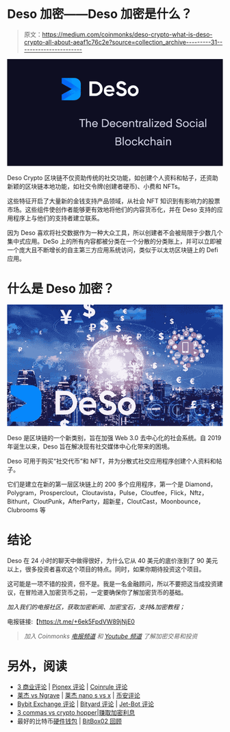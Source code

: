 # Deso 加密——Deso 加密是什么？

> 原文：<https://medium.com/coinmonks/deso-crypto-what-is-deso-crypto-all-about-aeaf1c76c2e?source=collection_archive---------31----------------------->

![](img/934c3f1934d051fe3a78fea949190ee7.png)

Deso Crypto 区块链不仅资助传统的社交功能，如创建个人资料和帖子，还资助新颖的区块链本地功能，如社交令牌(创建者硬币)、小费和 NFTs。

这些特征开启了大量新的金钱支持产品领域，从社会 NFT 知识到有影响力的股票市场。这些组件使创作者能够更有效地将他们的内容货币化，并在 Deso 支持的应用程序上与他们的支持者建立联系。

因为 Deso 喜欢将社交数据作为一种大众工具，所以创建者不会被局限于少数几个集中式应用。DeSo 上的所有内容都被分类在一个分散的分类账上，并可以立即被一个庞大且不断增长的自主第三方应用系统访问，类似于以太坊区块链上的 Defi 应用。

# 什么是 Deso 加密？

![](img/3225b00fc2bc2ad4107128a1659c2e09.png)

Deso 是区块链的一个新类别，旨在加强 Web 3.0 去中心化的社会系统。自 2019 年诞生以来，Deso 旨在解决现有社交媒体中心化带来的困境。

Deso 可用于购买“社交代币”和 NFT，并为分散式社交应用程序创建个人资料和帖子。

它们是建立在新的第一层区块链上的 200 多个应用程序，第一个是 Diamond，Polygram，Prosperclout，Cloutavista，Pulse，Cloutfee，Flick，Nftz，Bithunt，CloutPunk，AfterParty，超新星，CloutCast，Moonbounce，Clubrooms 等

# 结论

Deso 在 24 小时的聊天中做得很好，为什么它从 40 美元的底价涨到了 90 美元以上，很多投资者喜欢这个项目的特点。同时，如果你期待投资这个项目。

这可能是一项不错的投资，但不是。我是一名金融顾问，所以不要把这当成投资建议，在冒险进入加密货币之前，一定要确保你了解加密货币的基础。

*加入我们的电报社区，获取加密新闻、加密宝石，支持&加密教程；*

电报链接:【https://t.me/+6ek5FpdVW89jNjE0 

> *加入 Coinmonks* [*电报频道*](https://t.me/coincodecap) *和* [*Youtube 频道*](https://www.youtube.com/c/coinmonks/videos) *了解加密交易和投资*

# 另外，阅读

*   [3 商业评论](/coinmonks/3commas-review-an-excellent-crypto-trading-bot-2020-1313a58bec92) | [Pionex 评论](https://coincodecap.com/pionex-review-exchange-with-crypto-trading-bot) | [Coinrule 评论](/coinmonks/coinrule-review-2021-a-beginner-friendly-crypto-trading-bot-daf0504848ba)
*   [莱杰 vs Ngrave](/coinmonks/ledger-vs-ngrave-zero-7e40f0c1d694) | [莱杰 nano s vs x](/coinmonks/ledger-nano-s-vs-x-battery-hardware-price-storage-59a6663fe3b0) | [币安评论](/coinmonks/binance-review-ee10d3bf3b6e)
*   [Bybit Exchange 评论](/coinmonks/bybit-exchange-review-dbd570019b71) | [Bityard 评论](https://coincodecap.com/bityard-reivew) | [Jet-Bot 评论](https://coincodecap.com/jet-bot-review)
*   [3 commas vs crypto hopper](/coinmonks/3commas-vs-pionex-vs-cryptohopper-best-crypto-bot-6a98d2baa203)|[赚取加密利息](/coinmonks/earn-crypto-interest-b10b810fdda3)
*   最好的比特币[硬件钱包](/coinmonks/hardware-wallets-dfa1211730c6) | [BitBox02 回顾](/coinmonks/bitbox02-review-your-swiss-bitcoin-hardware-wallet-c36c88fff29)